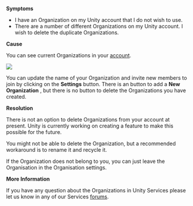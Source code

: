 
        

**<span class="wysiwyg-underline">Symptoms</span>** 

*   I have an Organization on my Unity account that I do not wish to use. 
*   There are a number of different Organizations on my Unity account. I wish to delete the duplicate Organizations.

**<span class="wysiwyg-underline">Cause</span>** 

You can see current Organizations in your [account](https://accounts.unity3d.com/organizations).

![](/hc/en-us/article_attachments/201584506/organizations.png)

You can update the name of your Organization and invite new members to join by clicking on the **Settings** button. There is an button to add a **New Organization** , but there is no button to delete the Organizations you have created.

**<span class="wysiwyg-underline">Resolution</span>** 

There is not an option to delete Organizations from your account at present. Unity is currently working on creating a feature to make this possible for the future.

You might not be able to delete the Organization, but a recommended workaround is to rename it and recycle it. 

If the Organization does not belong to you, you can just leave the Organisation in the Organisation settings. 

**<span class="wysiwyg-underline">More Information</span>** 

If you have any question about the Organizations in Unity Services please let us know in any of our Services [forums](http://forum.unity3d.com/).  

      